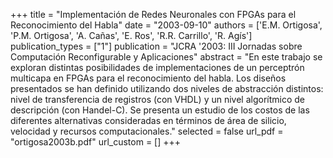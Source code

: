 +++
title = "Implementación de Redes Neuronales con FPGAs para el Reconocimiento del Habla"
date = "2003-09-10"
authors = ['E.M. Ortigosa', 'P.M. Ortigosa', 'A. Cañas', 'E. Ros', 'R.R. Carrillo', 'R. Agís']
publication_types = ["1"]
publication = "JCRA '2003: III Jornadas sobre Computación Reconfigurable y Aplicaciones"
abstract = "En este trabajo se exploran distintas posibilidades de implementaciones de un perceptrón multicapa en FPGAs para el reconocimiento del habla. Los diseños presentados se han definido utilizando dos niveles de abstracción distintos: nivel de transferencia de registros (con VHDL) y un nivel algorítmico de descripción (con Handel-C). Se presenta un estudio de los costos de las diferentes alternativas consideradas en términos de área de silicio, velocidad y recursos computacionales."
selected = false
url_pdf = "ortigosa2003b.pdf"
url_custom = []
+++
